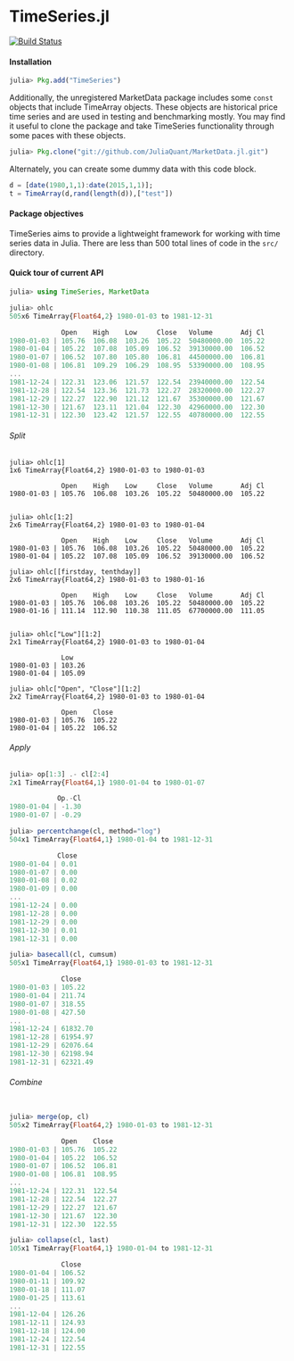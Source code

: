 TimeSeries.jl
============
[![Build Status](https://travis-ci.org/JuliaStats/TimeSeries.jl.png)](https://travis-ci.org/JuliaStats/TimeSeries.jl)

#### Installation

````julia
julia> Pkg.add("TimeSeries")
````
Additionally, the unregistered MarketData package includes some `const` objects that include TimeArray objects. These
objects are historical price time series and are used in testing and benchmarking mostly. You may find it useful to 
clone the package and take TimeSeries functionality through some paces with these objects. 

````julia
julia> Pkg.clone("git://github.com/JuliaQuant/MarketData.jl.git")
````

Alternately, you can create some dummy data with this code block.

````julia
d = [date(1980,1,1):date(2015,1,1)];
t = TimeArray(d,rand(length(d)),["test"])
````

#### Package objectives

TimeSeries aims to provide a lightweight framework for working with time series data in Julia. There are less than 500 total lines of code 
in the `src/` directory.

#### Quick tour of current API

````julia
julia> using TimeSeries, MarketData

julia> ohlc
505x6 TimeArray{Float64,2} 1980-01-03 to 1981-12-31

             Open    High    Low     Close   Volume       Adj Cl
1980-01-03 | 105.76  106.08  103.26  105.22  50480000.00  105.22
1980-01-04 | 105.22  107.08  105.09  106.52  39130000.00  106.52
1980-01-07 | 106.52  107.80  105.80  106.81  44500000.00  106.81
1980-01-08 | 106.81  109.29  106.29  108.95  53390000.00  108.95
...
1981-12-24 | 122.31  123.06  121.57  122.54  23940000.00  122.54
1981-12-28 | 122.54  123.36  121.73  122.27  28320000.00  122.27
1981-12-29 | 122.27  122.90  121.12  121.67  35300000.00  121.67
1981-12-30 | 121.67  123.11  121.04  122.30  42960000.00  122.30
1981-12-31 | 122.30  123.42  121.57  122.55  40780000.00  122.55
````

###### Split

````
julia> ohlc[1]
1x6 TimeArray{Float64,2} 1980-01-03 to 1980-01-03

             Open    High    Low     Close   Volume       Adj Cl
1980-01-03 | 105.76  106.08  103.26  105.22  50480000.00  105.22


julia> ohlc[1:2]
2x6 TimeArray{Float64,2} 1980-01-03 to 1980-01-04

             Open    High    Low     Close   Volume       Adj Cl
1980-01-03 | 105.76  106.08  103.26  105.22  50480000.00  105.22
1980-01-04 | 105.22  107.08  105.09  106.52  39130000.00  106.52

julia> ohlc[[firstday, tenthday]]
2x6 TimeArray{Float64,2} 1980-01-03 to 1980-01-16

             Open    High    Low     Close   Volume       Adj Cl
1980-01-03 | 105.76  106.08  103.26  105.22  50480000.00  105.22
1980-01-16 | 111.14  112.90  110.38  111.05  67700000.00  111.05


julia> ohlc["Low"][1:2]
2x1 TimeArray{Float64,2} 1980-01-03 to 1980-01-04

             Low
1980-01-03 | 103.26
1980-01-04 | 105.09

julia> ohlc["Open", "Close"][1:2]
2x2 TimeArray{Float64,2} 1980-01-03 to 1980-01-04

             Open    Close
1980-01-03 | 105.76  105.22
1980-01-04 | 105.22  106.52

````

###### Apply

````julia
julia> op[1:3] .- cl[2:4]
2x1 TimeArray{Float64,1} 1980-01-04 to 1980-01-07

            Op.-Cl
1980-01-04 | -1.30
1980-01-07 | -0.29

julia> percentchange(cl, method="log")
504x1 TimeArray{Float64,1} 1980-01-04 to 1981-12-31

            Close
1980-01-04 | 0.01
1980-01-07 | 0.00
1980-01-08 | 0.02
1980-01-09 | 0.00
...
1981-12-24 | 0.00
1981-12-28 | 0.00
1981-12-29 | 0.00
1981-12-30 | 0.01
1981-12-31 | 0.00

julia> basecall(cl, cumsum)
505x1 TimeArray{Float64,1} 1980-01-03 to 1981-12-31

             Close
1980-01-03 | 105.22
1980-01-04 | 211.74
1980-01-07 | 318.55
1980-01-08 | 427.50
...
1981-12-24 | 61832.70
1981-12-28 | 61954.97
1981-12-29 | 62076.64
1981-12-30 | 62198.94
1981-12-31 | 62321.49

````

###### Combine

````julia

julia> merge(op, cl)
505x2 TimeArray{Float64,2} 1980-01-03 to 1981-12-31

             Open    Close
1980-01-03 | 105.76  105.22
1980-01-04 | 105.22  106.52
1980-01-07 | 106.52  106.81
1980-01-08 | 106.81  108.95
...
1981-12-24 | 122.31  122.54
1981-12-28 | 122.54  122.27
1981-12-29 | 122.27  121.67
1981-12-30 | 121.67  122.30
1981-12-31 | 122.30  122.55

julia> collapse(cl, last)
105x1 TimeArray{Float64,1} 1980-01-04 to 1981-12-31

             Close
1980-01-04 | 106.52
1980-01-11 | 109.92
1980-01-18 | 111.07
1980-01-25 | 113.61
...
1981-12-04 | 126.26
1981-12-11 | 124.93
1981-12-18 | 124.00
1981-12-24 | 122.54
1981-12-31 | 122.55
````
